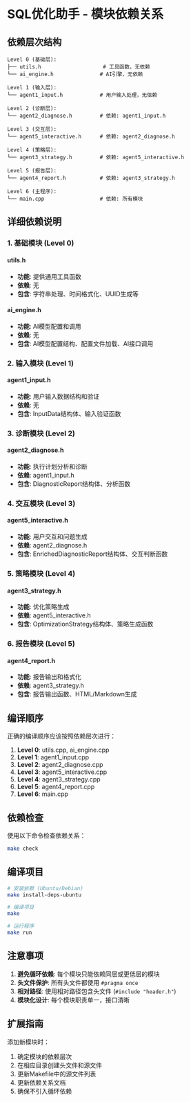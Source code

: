 # SQL优化助手 - 模块依赖关系

## 依赖层次结构

```
Level 0 (基础层):
├── utils.h                    # 工具函数，无依赖
└── ai_engine.h               # AI引擎，无依赖

Level 1 (输入层):
└── agent1_input.h            # 用户输入处理，无依赖

Level 2 (诊断层):
└── agent2_diagnose.h         # 依赖: agent1_input.h

Level 3 (交互层):
└── agent5_interactive.h      # 依赖: agent2_diagnose.h

Level 4 (策略层):
└── agent3_strategy.h         # 依赖: agent5_interactive.h

Level 5 (报告层):
└── agent4_report.h           # 依赖: agent3_strategy.h

Level 6 (主程序):
└── main.cpp                  # 依赖: 所有模块
```

## 详细依赖说明

### 1. 基础模块 (Level 0)

#### utils.h
- **功能**: 提供通用工具函数
- **依赖**: 无
- **包含**: 字符串处理、时间格式化、UUID生成等

#### ai_engine.h
- **功能**: AI模型配置和调用
- **依赖**: 无
- **包含**: AI模型配置结构、配置文件加载、AI接口调用

### 2. 输入模块 (Level 1)

#### agent1_input.h
- **功能**: 用户输入数据结构和验证
- **依赖**: 无
- **包含**: InputData结构体、输入验证函数

### 3. 诊断模块 (Level 2)

#### agent2_diagnose.h
- **功能**: 执行计划分析和诊断
- **依赖**: agent1_input.h
- **包含**: DiagnosticReport结构体、分析函数

### 4. 交互模块 (Level 3)

#### agent5_interactive.h
- **功能**: 用户交互和问题生成
- **依赖**: agent2_diagnose.h
- **包含**: EnrichedDiagnosticReport结构体、交互判断函数

### 5. 策略模块 (Level 4)

#### agent3_strategy.h
- **功能**: 优化策略生成
- **依赖**: agent5_interactive.h
- **包含**: OptimizationStrategy结构体、策略生成函数

### 6. 报告模块 (Level 5)

#### agent4_report.h
- **功能**: 报告输出和格式化
- **依赖**: agent3_strategy.h
- **包含**: 报告输出函数、HTML/Markdown生成

## 编译顺序

正确的编译顺序应该按照依赖层次进行：

1. **Level 0**: utils.cpp, ai_engine.cpp
2. **Level 1**: agent1_input.cpp
3. **Level 2**: agent2_diagnose.cpp
4. **Level 3**: agent5_interactive.cpp
5. **Level 4**: agent3_strategy.cpp
6. **Level 5**: agent4_report.cpp
7. **Level 6**: main.cpp

## 依赖检查

使用以下命令检查依赖关系：

```bash
make check
```

## 编译项目

```bash
# 安装依赖 (Ubuntu/Debian)
make install-deps-ubuntu

# 编译项目
make

# 运行程序
make run
```

## 注意事项

1. **避免循环依赖**: 每个模块只能依赖同层或更低层的模块
2. **头文件保护**: 所有头文件都使用 `#pragma once`
3. **相对路径**: 使用相对路径包含头文件 (`#include "header.h"`)
4. **模块化设计**: 每个模块职责单一，接口清晰

## 扩展指南

添加新模块时：

1. 确定模块的依赖层次
2. 在相应目录创建头文件和源文件
3. 更新Makefile中的源文件列表
4. 更新依赖关系文档
5. 确保不引入循环依赖 